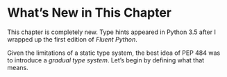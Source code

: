 # What’s New in This Chapter

This chapter is completely new. Type hints appeared in Python 3.5 after I wrapped up the first edition of _Fluent Python_.

Given the limitations of a static type system, the best idea of PEP 484 was to introduce a _gradual type system_. Let’s begin by defining what that means.